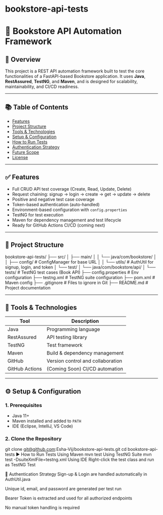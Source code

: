 # bookstore-api-tests
# 📘 Bookstore API Automation Framework

## 📝 Overview

This project is a REST API automation framework built to test the core functionalities of a FastAPI-based Bookstore application. It uses **Java**, **RestAssured**, **TestNG**, and **Maven**, and is designed for scalability, maintainability, and CI/CD readiness.

---

## 📚 Table of Contents

- [Features](#features)
- [Project Structure](#project-structure)
- [Tools & Technologies](#tools--technologies)
- [Setup & Configuration](#setup--configuration)
- [How to Run Tests](#how-to-run-tests)
- [Authentication Strategy](#authentication-strategy)
- [Future Scope](#future-scope)
- [License](#license)

---

## ✅ Features

- Full CRUD API test coverage (Create, Read, Update, Delete)
- Request chaining: signup → login → create → get → update → delete
- Positive and negative test case coverage
- Token-based authentication (auto-handled)
- Environment-based configuration with `config.properties`
- TestNG for test execution
- Maven for dependency management and test lifecycle
- Ready for GitHub Actions CI/CD (coming next)

---

## 🧾 Project Structure

bookstore-api-tests/
├── src/
│ ├── main/
│ │ └── java/com/bookstore/
│ │ ├── config/ # ConfigManager for base URL
│ │ └── utils/ # AuthUtil for signup, login, and token
│ └── test/
│ └── java/com/bookstore/api/
│ └── tests/ # TestNG test cases (Book API)
├── config.properties # Env configuration
├── testng.xml # TestNG suite configuration
├── pom.xml # Maven config
├── .gitignore # Files to ignore in Git
├── README.md # Project documentation


---

## 🧰 Tools & Technologies

| Tool         | Description                          |
|--------------|--------------------------------------|
| Java         | Programming language                 |
| RestAssured  | API testing library                  |
| TestNG       | Test framework                       |
| Maven        | Build & dependency management        |
| GitHub       | Version control and collaboration    |
| GitHub Actions | (Coming Soon) CI/CD automation     |

---

## ⚙️ Setup & Configuration

### 1. Prerequisites

- Java 11+
- Maven installed and added to `PATH`
- IDE (Eclipse, IntelliJ, VS Code)

### 2. Clone the Repository
git clone git@github.com:Esha-Vij/bookstore-api-tests.git
cd bookstore-api-tests
▶️ How to Run Tests
Using Maven
mvn test
Using TestNG Suite
mvn test -DsuiteXmlFile=testng.xml
Using IDE
Right-click the test class and run as TestNG Test

🔐 Authentication Strategy
Sign-up & Login are handled automatically in AuthUtil.java

Unique id, email, and password are generated per test run

Bearer Token is extracted and used for all authorized endpoints

No manual token handling is required

